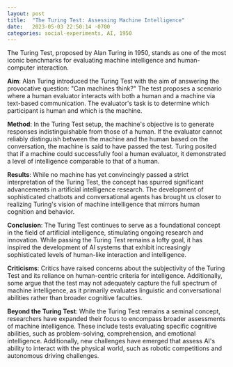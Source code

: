 ```yaml
---
layout: post
title:  "The Turing Test: Assessing Machine Intelligence"
date:   2023-05-03 22:50:14 -0700
categories: social-experiments, AI, 1950
---
```


The Turing Test, proposed by Alan Turing in 1950, stands as one of the most iconic benchmarks for evaluating machine intelligence and human-computer interaction.

**Aim**: Alan Turing introduced the Turing Test with the aim of answering the provocative question: "Can machines think?" The test proposes a scenario where a human evaluator interacts with both a human and a machine via text-based communication. The evaluator's task is to determine which participant is human and which is the machine.

**Method**: In the Turing Test setup, the machine's objective is to generate responses indistinguishable from those of a human. If the evaluator cannot reliably distinguish between the machine and the human based on the conversation, the machine is said to have passed the test. Turing posited that if a machine could successfully fool a human evaluator, it demonstrated a level of intelligence comparable to that of a human.

**Results**: While no machine has yet convincingly passed a strict interpretation of the Turing Test, the concept has spurred significant advancements in artificial intelligence research. The development of sophisticated chatbots and conversational agents has brought us closer to realizing Turing's vision of machine intelligence that mirrors human cognition and behavior.

**Conclusion**: The Turing Test continues to serve as a foundational concept in the field of artificial intelligence, stimulating ongoing research and innovation. While passing the Turing Test remains a lofty goal, it has inspired the development of AI systems that exhibit increasingly sophisticated levels of human-like interaction and intelligence.

**Criticisms**: Critics have raised concerns about the subjectivity of the Turing Test and its reliance on human-centric criteria for intelligence. Additionally, some argue that the test may not adequately capture the full spectrum of machine intelligence, as it primarily evaluates linguistic and conversational abilities rather than broader cognitive faculties.

**Beyond the Turing Test**: While the Turing Test remains a seminal concept, researchers have expanded their focus to encompass broader assessments of machine intelligence. These include tests evaluating specific cognitive abilities, such as problem-solving, comprehension, and emotional intelligence. Additionally, new challenges have emerged that assess AI's ability to interact with the physical world, such as robotic competitions and autonomous driving challenges.